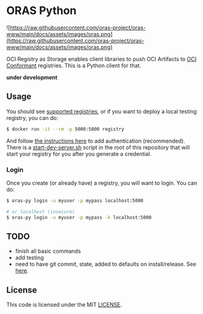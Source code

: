 # ORAS Python

![https://raw.githubusercontent.com/oras-project/oras-www/main/docs/assets/images/oras.png](https://raw.githubusercontent.com/oras-project/oras-www/main/docs/assets/images/oras.png)

OCI Registry as Storage enables client libraries to push OCI Artifacts to [OCI Conformant](https://github.com/opencontainers/oci-conformance) registries. This is a Python client for that.

**under development**
 
## Usage

You should see [supported registries](https://oras.land/implementors/#docker-distribution), or if you
want to deploy a local testing registry, you can do:

```bash
$ docker run -it --rm -p 5000:5000 registry 
```

And follow [the instructions here](https://oras.land/implementors/#using-docker-registry-with-authentication)
to add authentication (recommended). There is a [start-dev-server.sh](start-dev-server.sh) script
in the root of this repository that will start your registry for you after you generate
a credential.

### Login

Once you create (or already have) a registry, you will want to login. You can do:


```bash
$ oras-py login -u myuser -p mypass localhost:5000

# or localhost (insecure)
$ oras-py login -u myuser -p mypass -k localhost:5000
```


## TODO

 - finish all basic commands
 - add testing
 - need to have git commit, state, added to defaults on install/release. See [here](https://github.com/oras-project/oras/blob/main/Makefile).

## License

This code is licensed under the MIT [LICENSE](LICENSE).
